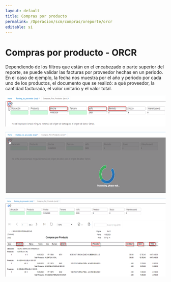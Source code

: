 ```yaml
---
layout: default
title: Compras por producto
permalink: /Operacion/scm/compras/oreporte/orcr
editable: si
---
```


# Compras por producto - ORCR

Dependiendo de los filtros que están en el encabezado o parte superior del reporte, se puede validar las facturas por proveedor hechas en un periodo.  En el caso de ejemplo, la fecha nos muestra por el año y periodo por cada uno de los productos, el documento que se realizó:  a qué proveedor, la cantidad facturada, el valor unitario y el valor total.

![](orcr.png)  

![](orcr1.png)  

![](orcr2.png)

